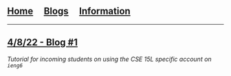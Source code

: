 ## [Home](/)&nbsp;&nbsp;&nbsp;&nbsp;&nbsp;[Blogs](/blogs)&nbsp;&nbsp;&nbsp;&nbsp;&nbsp;[Information](/information)

---

## [4/8/22 - Blog #1](_posts/testblog.md)
*Tutorial for incoming students on using the CSE 15L specific account on `ieng6`*